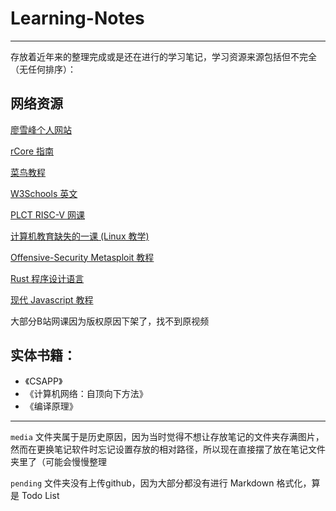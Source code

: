 # Learning-Notes

---

存放着近年来的整理完成或是还在进行的学习笔记，学习资源来源包括但不完全（无任何排序）：

## 网络资源

[廖雪峰个人网站](https://www.liaoxuefeng.com/)

[rCore 指南](http://rcore-os.cn/rCore-Tutorial-Book-v3/)

[菜鸟教程](https://www.runoob.com/)

[W3Schools 英文](https://www.w3schools.com/)

[PLCT RISC-V 网课](https://www.bilibili.com/video/BV1Q5411w7z5)

[计算机教育缺失的一课 (Linux 教学)](https://missing-semester-cn.github.io/)

[Offensive-Security Metasploit 教程](https://www.offensive-security.com/metasploit-unleashed/)

[Rust 程序设计语言](https://rustwiki.org/zh-CN/book/)

[现代 Javascript 教程](https://zh.javascript.info/)

大部分B站网课因为版权原因下架了，找不到原视频

## 实体书籍：

- 《CSAPP》
- 《计算机网络：自顶向下方法》
- 《编译原理》

---

`media` 文件夹属于是历史原因，因为当时觉得不想让存放笔记的文件夹存满图片，然而在更换笔记软件时忘记设置存放的相对路径，所以现在直接摆了放在笔记文件夹里了（可能会慢慢整理

`pending` 文件夹没有上传github，因为大部分都没有进行 Markdown 格式化，算是 Todo List